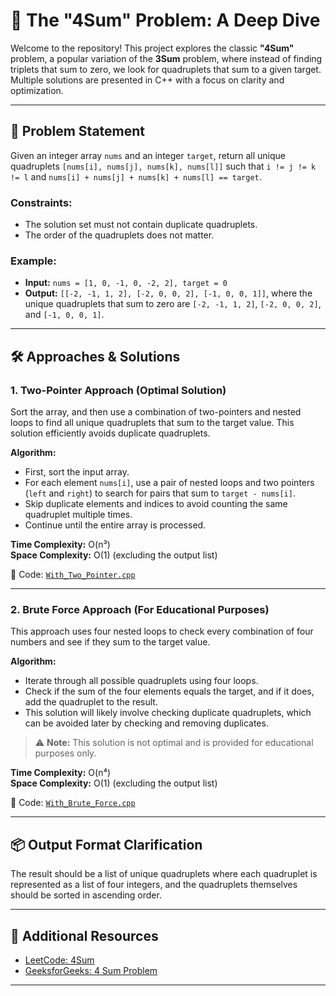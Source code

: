 # 🌟 The "4Sum" Problem: A Deep Dive

Welcome to the repository! This project explores the classic **"4Sum"** problem, a popular variation of the **3Sum** problem, where instead of finding triplets that sum to zero, we look for quadruplets that sum to a given target. Multiple solutions are presented in C++ with a focus on clarity and optimization.

---

## 🎯 Problem Statement

Given an integer array `nums` and an integer `target`, return all unique quadruplets `[nums[i], nums[j], nums[k], nums[l]]` such that `i != j != k != l` and `nums[i] + nums[j] + nums[k] + nums[l] == target`.

### Constraints:
- The solution set must not contain duplicate quadruplets.
- The order of the quadruplets does not matter.

### Example:
- **Input:** `nums = [1, 0, -1, 0, -2, 2], target = 0`  
- **Output:** `[[-2, -1, 1, 2], [-2, 0, 0, 2], [-1, 0, 0, 1]]`, where the unique quadruplets that sum to zero are `[-2, -1, 1, 2]`, `[-2, 0, 0, 2]`, and `[-1, 0, 0, 1]`.

---

## 🛠️ Approaches & Solutions

### 1. Two-Pointer Approach (Optimal Solution)

Sort the array, and then use a combination of two-pointers and nested loops to find all unique quadruplets that sum to the target value. This solution efficiently avoids duplicate quadruplets.

**Algorithm:**
- First, sort the input array.
- For each element `nums[i]`, use a pair of nested loops and two pointers (`left` and `right`) to search for pairs that sum to `target - nums[i]`.
- Skip duplicate elements and indices to avoid counting the same quadruplet multiple times.
- Continue until the entire array is processed.

**Time Complexity:** O(n³)  
**Space Complexity:** O(1) (excluding the output list)

🔗 Code: [`With_Two_Pointer.cpp`](./With_Two_Pointer.cpp)

---

### 2. Brute Force Approach (For Educational Purposes)

This approach uses four nested loops to check every combination of four numbers and see if they sum to the target value.

**Algorithm:**
- Iterate through all possible quadruplets using four loops.
- Check if the sum of the four elements equals the target, and if it does, add the quadruplet to the result.
- This solution will likely involve checking duplicate quadruplets, which can be avoided later by checking and removing duplicates.

> ⚠️ **Note:** This solution is not optimal and is provided for educational purposes only.

**Time Complexity:** O(n⁴)  
**Space Complexity:** O(1) (excluding the output list)

🔗 Code: [`With_Brute_Force.cpp`](./With_Brute_Force.cpp)

---

## 📦 Output Format Clarification

The result should be a list of unique quadruplets where each quadruplet is represented as a list of four integers, and the quadruplets themselves should be sorted in ascending order.

---

## 📖 Additional Resources

- [LeetCode: 4Sum](https://leetcode.com/problems/4sum/)
- [GeeksforGeeks: 4 Sum Problem](https://www.geeksforgeeks.org/4-sum-problem/)

---
